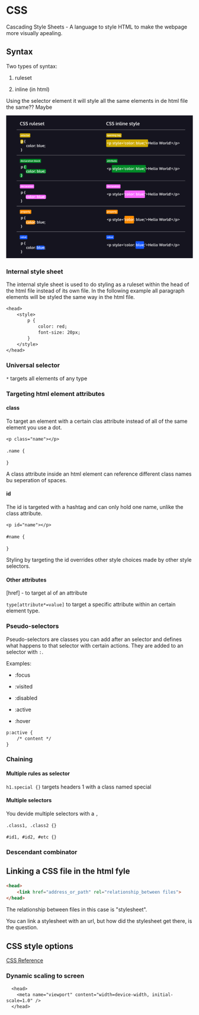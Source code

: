 # CSS

Cascading Style Sheets - A language to style HTML to make the webpage more visually apealing.

## Syntax

Two types of syntax:

1. ruleset

2. inline (in html)

Using the selector element it will style all the same elements in de html file the same?? Maybe

<img title="" src="./afb/CSS_syntax.png" alt="" width="510">

### Internal style sheet

The internal style sheet is used to do styling as a ruleset within the head of the html file instead of its own file. In the following example all paragraph elements will be styled the same way in the html file.

```cshtml
<head>
    <style>
        p {
            color: red;
            font-size: 20px;
        }
    </style>
</head>
```

### Universal selector

`*` targets all elements of any type

### Targeting html element attributes

#### class

To target an element with a certain clas attribute instead of all of the same element you use a dot.

```cshtml
<p class="name"></p>

.name {

}
```

A class attribute inside an html element can reference different class names bu seperation of spaces. 

#### id

The id is targeted with a hashtag and can only hold one name, unlike the class attribute.

```cshtml
<p id="name"></p>

#name {

}
```

Styling by targeting the id overrides other style choices made by other style selectors.

#### Other attributes

[href] - to target al of an attribute

`type[attribute*=value]` to target a specific attribute within an certain element type.

### Pseudo-selectors

Pseudo-selectors are classes you can add after an selector and defines what happens to that selector with certain actions. They are added to an selector with `:`.

Examples:

- :focus

- :visited

- :disabled

- :active

- :hover

```cshtml
p:active {
    /* content */
}
```

### Chaining

#### Multiple rules as selector

`h1.special {}` targets headers 1 with a class named special

#### Multiple selectors

You devide multiple selectors with a `,`

`.class1, .class2 {}`

`#id1, #id2, #etc {}`

### Descendant combinator

## Linking a CSS file in the html fyle

```html
<head>
    <link href="address_or_path" rel="relationship_between files">
</head>
```

The relationship between files in this case is "stylesheet".

You can link a stylesheet with an url, but how did the stylesheet get there, is the question.

## CSS style options

[CSS Reference](https://www.w3schools.com/cssref/index.php)

### Dynamic scaling to screen

```cshtml
  <head>
    <meta name="viewport" content="width=device-width, initial-scale=1.0" />
  </head>
```
